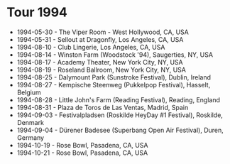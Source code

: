 # Tour 1994

* 1994-05-30 - The Viper Room - West Hollywood, CA, USA
* 1994-05-31 - Sellout at Dragonfly, Los Angeles, CA, USA
* 1994-08-10 - Club Lingerie, Los Angeles, CA, USA
* 1994-08-14 - Winston Farm (Woodstock '94), Saugerties, NY, USA
* 1994-08-17 - Academy Theater, New York City, NY, USA
* 1994-08-19 - Roseland Ballroom, New York City, NY, USA
* 1994-08-25 - Dalymount Park (Sunstroke Festival), Dublin, Ireland
* 1994-08-27 - Kempische Steenweg (Pukkelpop Festival), Hasselt, Belgium
* 1994-08-28 - Little John's Farm (Reading Festival), Reading, England
* 1994-08-31 - Plaza de Toros de Las Ventas, Madrid, Spain
* 1994-09-03 - Festivalpladsen (Roskilde HeyDay #1 Festival), Roskilde, Denmark
* 1994-09-04 - Dürener Badesee (Superbang Open Air Festival), Duren, Germany
* 1994-10-19 - Rose Bowl, Pasadena, CA, USA
* 1994-10-21 - Rose Bowl, Pasadena, CA, USA